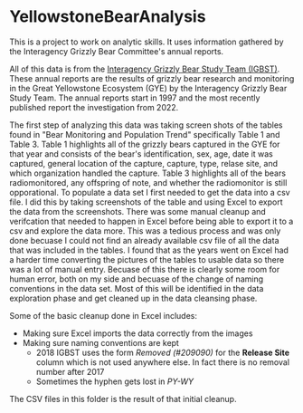 # YellowstoneBearAnalysis
This is a project to work on analytic skills. It uses information gathered by the Interagency Grizzly Bear Committee's annual reports.

All of this data is from the <a href="https://igbconline.org/grizzly-bear-study-team/">Interagency Grizzly Bear Study Team (IGBST)</a>. These annual reports are the results of grizzly bear research and monitoring in the Great Yellowstone Ecosystem (GYE) by the Interagency Grizzly Bear Study Team. The annual reports start in 1997 and the most recently published report the investigation from 2022.

The first step of analyzing this data was taking screen shots of the tables found in "Bear Monitoring and Population Trend" specifically Table 1 and Table 3. Table 1 highlights all of the grizzly bears captured in the GYE for that year and consists of the bear's identification, sex, age, date it was captured, general location of the capture, capture, type, relase site, and which organization handled the capture. Table 3 highlights all of the bears radiomonitored, any offspring of note, and whether the radiomonitor is still opporational. To populate a data set I first needed to get the data into a csv file. I did this by taking screenshots of the table and using Excel to export the data from the screenshots. There was some manual cleanup and verifcation that needed to happen in Excel before being able to export it to a csv and explore the data more. This was a tedious process and was only done becuase I could not find an already available csv file of all the data that was included in the tables. I found that as the years went on Excel had a harder time converting the pictures of the tables to usable data so there was a lot of manual entry. Becuase of this there is clearly some room for human error, both on my side and becuase of the change of naming conventions in the data set. Most of this will be identified in the data exploration phase and get cleaned up in the data cleansing phase. 

Some of the basic cleanup done in Excel includes:
- Making sure Excel imports the data correctly from the images
- Making sure naming conventions are kept
    - 2018 IGBST uses the form *Removed (#209090)* for the **Release Site** column which is not used anywhere else. In fact there is no removal number after 2017
    - Sometimes the hyphen gets lost in *PY-WY*

The CSV files in this folder is the result of that initial cleanup.